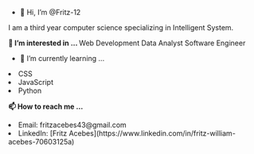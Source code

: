- 👋 Hi, I’m @Fritz-12

I am a third year computer science specializing in Intelligent System.

<b> 👀 I’m interested in ... </b>
Web Development
Data Analyst
Software Engineer

- 🌱 I’m currently learning ...
<li> CSS
<li> JavaScript
<li> Python

<b> 📫 How to reach me ... </b>

<li> Email: fritzacebes43@gmail.com
<li> LinkedIn: [Fritz Acebes](https://www.linkedin.com/in/fritz-william-acebes-70603125a)

<!---
Fritz-12/Fritz-12 is a ✨ special ✨ repository because its `README.md` (this file) appears on your GitHub profile.
You can click the Preview link to take a look at your changes.
--->
